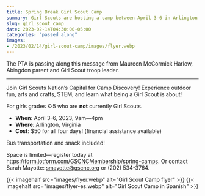 ```yaml
--- 
title: Spring Break Girl Scout Camp
summary: Girl Scouts are hosting a camp between April 3-6 in Arlington.
slug: girl scout camp
date: 2023-02-14T04:30:00-05:00
categories: "passed along"
images: 
- /2023/02/14/girl-scout-camp/images/flyer.webp
---
```


The PTA is passing along this message from Maureen McCormick Harlow, Abingdon parent and Girl Scout troop leader.

---

Join Girl Scouts Nation’s Capital for Camp Discovery! Experience outdoor fun, arts and crafts, STEM, and learn what being a Girl Scout is about!

For girls grades K-5 who are **not** currently Girl Scouts.

- **When**: April 3-6, 2023, 9am—4pm
- **Where**: Arlington, Virginia
- **Cost**: $50 for all four days! (financial assistance available)

Bus transportation and snack included!

Space is limited—register today at https://form.jotform.com/GSCNCMembership/spring-camps. Or contact Sarah Mayotte: smayotte@gscnc.org or (202) 534-3764.

{{< imagehalf src="images/flyer.webp" alt="Girl Scout Camp flyer" >}}
{{< imagehalf src="images/flyer-es.webp" alt="Girl Scout Camp in Spanish" >}}